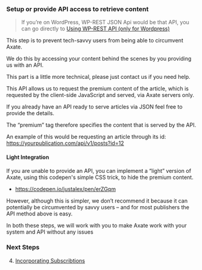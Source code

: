 ### Setup or provide API access to retrieve content


> If you’re on WordPress, WP-REST JSON Api would be that API, you can go directly to [Using WP-REST API (only for Wordpress)](./wordpress-api.md)


This step is to prevent tech-savvy users from being able to circumvent Axate. 

We do this by accessing your content behind the scenes by you providing us with an API. 

This part is a little more technical, please just contact us if you need help.

This API allows us to request the premium content of the article, which is requested by the client-side JavaScript and served, via Axate servers only. 

If you already have an API ready to serve articles via JSON feel free to provide the details.

The “premium” tag therefore specifies the content that is served by the API. 

An example of this would be requesting an article through its id: https://yourpublication.com/api/v1/posts?id=12

#### Light Integration

If you are unable to provide an API, you can implement a “light” version of Axate, using this codepen's simple CSS trick, to hide the premium content.

* https://codepen.io/justalex/pen/erZGqm

However, although this is simpler, we don’t recommend it because it can potentially be circumvented by savvy users – and for most publishers the API method above is easy.

In both these steps, we will work with you to make Axate work with your system and API without any issues


### Next Steps

4. [Incorporating Subscribtions](./subscriptions-api.md)
